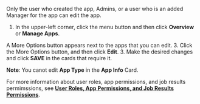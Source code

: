 
Only the user who created the app, Admins, or a user who is an added Manager for the app can edit the app. 

1. In the upper-left corner, click the menu button and then click **Overview** or **Manage Apps**. 
  
  A More Options button appears next to the apps that you can edit.
3. Click the More Options button, and then click **Edit**.
3. Make the desired changes and click **SAVE** in the cards that require it.
 
**Note**: You canot edit **App Type** in the **App Info** Card.

For more information about user roles, app permissions, and job results permimssions, see **[User Roles, App Permissions, and Job Results Permissions](app-permission-user-role.md)**.

